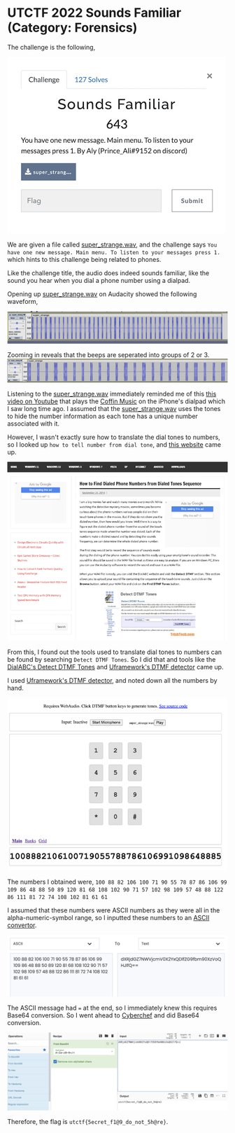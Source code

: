 # UTCTF 2022 Sounds Familiar (Category: Forensics)
The challenge is the following,

![Figure 1](img/challenge.png) 

We are given a file called [super_strange.wav](./super_strange.wav), and the challenge says `You have one new message. Main menu. To listen to your messages press 1. ` which hints to this challenge being related to phones.


Like the challenge title, the audio does indeed sounds familiar, like the sound you hear when you dial a phone number using a dialpad.

Opening up [super_strange.wav](./super_strange.wav) on Audacity showed the following waveform,

![Figure 2](img/sound.png) 


Zooming in reveals that the beeps are seperated into groups of 2 or 3. 
![Figure 3](img/soundzoom.png) 



Listening to the [super_strange.wav](./super_strange.wav) immediately reminded me of this [this video on Youtube](https://www.youtube.com/shorts/JKSEpJeDRBI) that plays the [Coffin Music](https://www.youtube.com/watch?v=j9V78UbdzWI) on the iPhone's dialpad which I saw long time ago. I assumed that the [super_strange.wav](./super_strange.wav) uses the tones to hide the number information as each tone has a unique number associated with it. 

However, I wasn't exactly sure how to translate the dial tones to numbers, so I looked up `how to tell number from dial tone`, and [this website](https://www.trishtech.com/2014/09/find-dialed-numbers-from-dialed-tones-sequence/) came up.


![Figure 4](img/howto.png) 

From this, I found out the tools used to translate dial tones to numbers can be found by searching  `Detect DTMF Tones`. So I did that and tools like the [DialABC's Detect DTMF Tones](http://www.dialabc.com/sound/detect/index.html) and [Uframework's DTMF detector](https://unframework.github.io/dtmf-detect/) came up.


I used [Uframework's DTMF detector](https://unframework.github.io/dtmf-detect/), and noted down all the numbers by hand.


![Figure 5](img/dtmf.png) 

The numbers I obtained were,
`100 88 82 106 100 71 90 55 78 87 86 106 99 109 86 48 88 50 89 120 81 68 108 102 90 71 57 102 98 109 57 48 88 122 86 111 81 72 74 108 102 81 61 61`

I assumed that these numbers were ASCII numbers as they were all in the alpha-numeric-symbol range, so I inputted these numbers to an [ASCII convertor](https://www.duplichecker.com/ascii-to-text.php).

![Figure 6](img/ascii.png) 

The ASCII message had `=` at the end, so I immediately knew this requires Base64 conversion. So I went ahead to [Cyberchef](https://gchq.github.io/CyberChef/) and did Base64 conversion.

![Figure 7](img/base64.png) 

Therefore, the flag is `utctf{5ecret_f1@9_do_not_5h@re}`.
